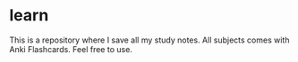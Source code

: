 # learn

This is a repository where I save all my study notes.
All subjects comes with Anki Flashcards. Feel free to use.
